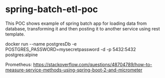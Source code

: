 # spring-batch-etl-poc
This POC shows example of spring batch app for loading data from database, transforming it and then posting it to another service using rest template.

docker run --name postgresDb -e POSTGRES_PASSWORD=mysecretpassword -d -p 5432:5432 postgres:alpine

Prometheus: https://stackoverflow.com/questions/48704789/how-to-measure-service-methods-using-spring-boot-2-and-micrometer

